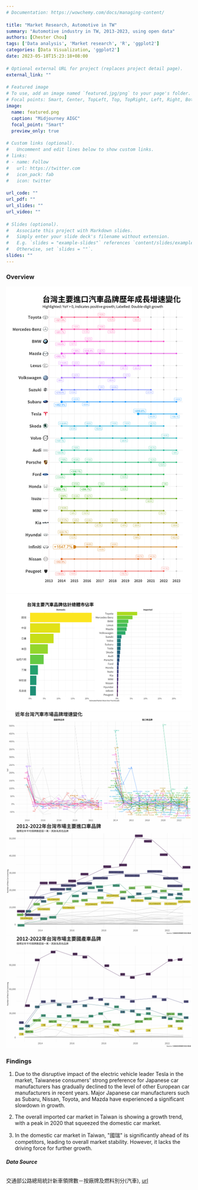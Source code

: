 ```yaml
---
# Documentation: https://wowchemy.com/docs/managing-content/

title: "Market Research, Automotive in TW"
summary: "Automotive industry in TW, 2013-2023, using open data"
authors: [Chester Chou]
tags: ['Data analysis', 'Market research', 'R', 'ggplot2']
categories: [Data Visualization, 'ggplot2']
date: 2023-05-10T15:23:18+08:00

# Optional external URL for project (replaces project detail page).
external_link: ""

# Featured image
# To use, add an image named `featured.jpg/png` to your page's folder.
# Focal points: Smart, Center, TopLeft, Top, TopRight, Left, Right, BottomLeft, Bottom, BottomRight.
image:
  name: featured.png
  caption: "Midjourney AIGC"
  focal_point: "Smart"
  preview_only: true

# Custom links (optional).
#   Uncomment and edit lines below to show custom links.
# links:
# - name: Follow
#   url: https://twitter.com
#   icon_pack: fab
#   icon: twitter

url_code: ""
url_pdf: ""
url_slides: ""
url_video: ""

# Slides (optional).
#   Associate this project with Markdown slides.
#   Simply enter your slide deck's filename without extension.
#   E.g. `slides = "example-slides"` references `content/slides/example-slides.md`.
#   Otherwise, set `slides = ""`.
slides: ""
---
```



### **Overview**

![](./image/CAR-1.png)
![](./image/Top30.png)
![](./image/yoy_year_wh.png)
![](./image/imported_year_wh.png)
![](./image/domestic_year_wh.png)

### **Findings**

1. Due to the disruptive impact of the electric vehicle leader Tesla in the market, Taiwanese consumers' strong preference for Japanese car manufacturers has gradually declined to the level of other European car manufacturers in recent years. Major Japanese car manufacturers such as Subaru, Nissan, Toyota, and Mazda have experienced a significant slowdown in growth.

2. The overall imported car market in Taiwan is showing a growth trend, with a peak in 2020 that squeezed the domestic car market.

3. In the domestic car market in Taiwan, "國瑞" is significantly ahead of its competitors, leading to overall market stability. However, it lacks the driving force for further growth.




###### **Data Source**

交通部公路總局統計新車領牌數－按廠牌及燃料別分(汽車), [url](https://stat.thb.gov.tw/hb01/webMain.aspx?sys=100&funid=11100)

